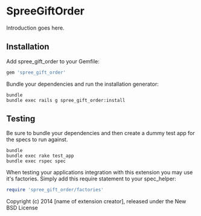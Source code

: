 SpreeGiftOrder
==============

Introduction goes here.

Installation
------------

Add spree_gift_order to your Gemfile:

```ruby
gem 'spree_gift_order'
```

Bundle your dependencies and run the installation generator:

```shell
bundle
bundle exec rails g spree_gift_order:install
```

Testing
-------

Be sure to bundle your dependencies and then create a dummy test app for the specs to run against.

```shell
bundle
bundle exec rake test_app
bundle exec rspec spec
```

When testing your applications integration with this extension you may use it's factories.
Simply add this require statement to your spec_helper:

```ruby
require 'spree_gift_order/factories'
```

Copyright (c) 2014 [name of extension creator], released under the New BSD License
